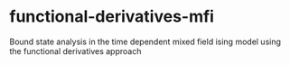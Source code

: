 # functional-derivatives-mfi
Bound state analysis in the time dependent mixed field ising model using the functional derivatives approach
